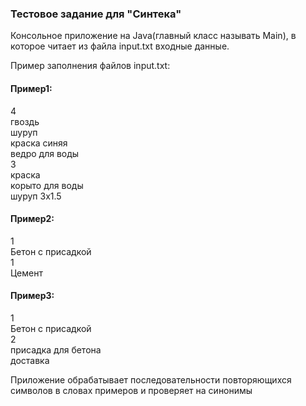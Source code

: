 ### Тестовое задание для "Синтека"

Консольное приложение на Java(главный класс называть Main), в которое читает из файла input.txt входные данные.

Пример заполнения файлов input.txt:

#### Пример1:  
4  
гвоздь  
шуруп  
краска синяя  
ведро для воды  
3  
краска  
корыто для воды  
шуруп 3х1.5  

#### Пример2:  
1  
Бетон с присадкой  
1  
Цемент  

#### Пример3:  
1  
Бетон с присадкой  
2  
присадка для бетона  
доставка  

Приложение обрабатывает последовательности повторяющихся символов в словах примеров и проверяет на синонимы
